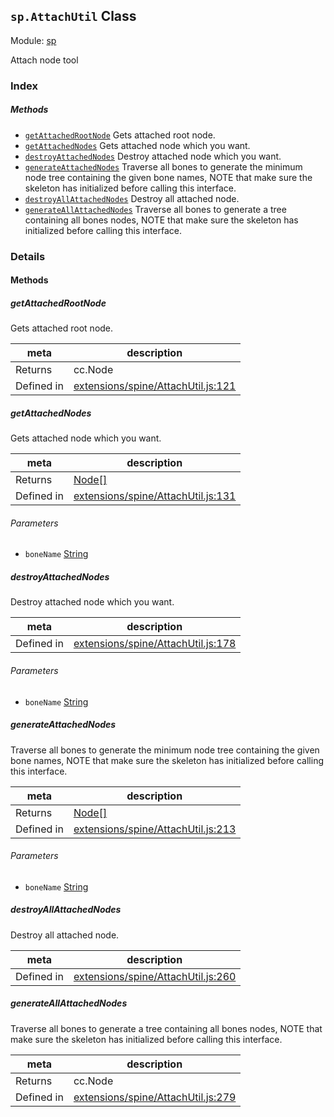 ## `sp.AttachUtil` Class



Module: [sp](../modules/sp.md)


Attach node tool



### Index



##### Methods

  - [`getAttachedRootNode`](#getattachedrootnode) Gets attached root node.
  - [`getAttachedNodes`](#getattachednodes) Gets attached node which you want.
  - [`destroyAttachedNodes`](#destroyattachednodes) Destroy attached node which you want.
  - [`generateAttachedNodes`](#generateattachednodes) Traverse all bones to generate the minimum node tree containing the given bone names, NOTE that make sure the skeleton has initialized before calling this interface.
  - [`destroyAllAttachedNodes`](#destroyallattachednodes) Destroy all attached node.
  - [`generateAllAttachedNodes`](#generateallattachednodes) Traverse all bones to generate a tree containing all bones nodes, NOTE that make sure the skeleton has initialized before calling this interface.



### Details




<!-- Method Block -->
#### Methods


##### getAttachedRootNode

Gets attached root node.

| meta | description |
|------|-------------|
| Returns | cc.Node 
| Defined in | [extensions/spine/AttachUtil.js:121](https://github.com/cocos-creator/engine/blob/2fda22be5638065a190bc4c97da6548631319aba/extensions/spine/AttachUtil.js#L121) |



##### getAttachedNodes

Gets attached node which you want.

| meta | description |
|------|-------------|
| Returns | <a href="../classes/Node.html" class="crosslink">Node[]</a> 
| Defined in | [extensions/spine/AttachUtil.js:131](https://github.com/cocos-creator/engine/blob/2fda22be5638065a190bc4c97da6548631319aba/extensions/spine/AttachUtil.js#L131) |

###### Parameters
- `boneName` <a href="https://developer.mozilla.org/en/JavaScript/Reference/Global_Objects/String" class="crosslink external" target="_blank">String</a> 


##### destroyAttachedNodes

Destroy attached node which you want.

| meta | description |
|------|-------------|
| Defined in | [extensions/spine/AttachUtil.js:178](https://github.com/cocos-creator/engine/blob/2fda22be5638065a190bc4c97da6548631319aba/extensions/spine/AttachUtil.js#L178) |

###### Parameters
- `boneName` <a href="https://developer.mozilla.org/en/JavaScript/Reference/Global_Objects/String" class="crosslink external" target="_blank">String</a> 


##### generateAttachedNodes

Traverse all bones to generate the minimum node tree containing the given bone names, NOTE that make sure the skeleton has initialized before calling this interface.

| meta | description |
|------|-------------|
| Returns | <a href="../classes/Node.html" class="crosslink">Node[]</a> 
| Defined in | [extensions/spine/AttachUtil.js:213](https://github.com/cocos-creator/engine/blob/2fda22be5638065a190bc4c97da6548631319aba/extensions/spine/AttachUtil.js#L213) |

###### Parameters
- `boneName` <a href="https://developer.mozilla.org/en/JavaScript/Reference/Global_Objects/String" class="crosslink external" target="_blank">String</a> 


##### destroyAllAttachedNodes

Destroy all attached node.

| meta | description |
|------|-------------|
| Defined in | [extensions/spine/AttachUtil.js:260](https://github.com/cocos-creator/engine/blob/2fda22be5638065a190bc4c97da6548631319aba/extensions/spine/AttachUtil.js#L260) |



##### generateAllAttachedNodes

Traverse all bones to generate a tree containing all bones nodes, NOTE that make sure the skeleton has initialized before calling this interface.

| meta | description |
|------|-------------|
| Returns | cc.Node 
| Defined in | [extensions/spine/AttachUtil.js:279](https://github.com/cocos-creator/engine/blob/2fda22be5638065a190bc4c97da6548631319aba/extensions/spine/AttachUtil.js#L279) |




